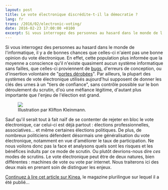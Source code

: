 ```yaml
---
layout: post
title: Le vote électronique discrédite-t-il la démocratie ?
lang: fr
trans: /2016/02/electronic-voting/
date: 2016-02-23 17:00:00 +0100
excerpt: Si vous interrogez des personnes au hasard dans le monde de l'informatique, il y a de bonnes chances que celles-ci n'aient pas une bonne opinion du vote électronique. En effet, cette population plus informée que la moyenne a conscience qu'il n'existe quasiment aucun système informatique sans failles, que celles-ci proviennent de bugs, d'erreurs de conception, ou d'insertion volontaire de "portes dérobées". Par ailleurs, la plupart des systèmes de vote électronique utilisés aujourd'hui supposent de donner les clés des urnes à un "tiers de confiance", sans contrôle possible sur le bon déroulement du scrutin, d'où une méfiance légitime, d'autant plus importante que l'enjeu de l'élection est grand.
---
```


Si vous interrogez des personnes au hasard dans le monde de l'informatique, il y a de bonnes chances que celles-ci n'aient pas une bonne opinion du vote électronique. En effet, cette population plus informée que la moyenne a conscience qu'il n'existe quasiment aucun système informatique sans failles, que celles-ci proviennent de [bugs](https://fr.wikipedia.org/wiki/Bug_%28informatique%29), d'erreurs de conception, ou d'insertion volontaire de "[portes dérobées](https://fr.wikipedia.org/wiki/Porte_d%C3%A9rob%C3%A9e)". Par ailleurs, la plupart des systèmes de vote électronique utilisés aujourd'hui supposent de donner les clés des urnes à un "tiers de confiance", sans contrôle possible sur le bon déroulement du scrutin, d'où une méfiance légitime, d'autant plus importante que l'enjeu de l'élection est grand.

<figure>
 <img src="http://kinea.media/static/vote-electronique/klifton.jpg">
 <figcaption>Illustration par Klifton Kleinmann.
 </figcaption>
</figure>

Sauf qu'il serait tout à fait naïf de se contenter de rejeter en bloc le vote électronique, car celui-ci est déjà partout : élections professionnelles, associatives... et même certaines élections politiques. De plus, de nombreux politiciens défendent désormais une généralisation du vote électronique, notamment en vue d'améliorer le taux de participation. Ne nous voilons donc pas la face et analysons quels sont les risques et les bénéfices induits par ce mode de scrutin. Ou plutôt devrions-nous dire *ces* modes de scrutins. Le vote électronique peut être de deux natures, bien différentes : machines de vote ou vote par internet. Nous traiterons ici des deux mais en prenant soin de distinguer les enjeux.

[Continuez à lire cet article sur Kinea](http://kinea.media/fr/politique-societe/vote-electronique-democratie), le magazine plurilingue sur lequel il a été publié...
